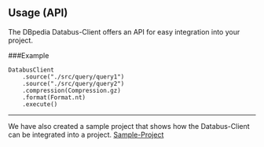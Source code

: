 ## Usage (API)

The DBpedia Databus-Client offers an API for easy integration into your project.

###Example
```
DatabusClient
    .source("./src/query/query1")
    .source("./src/query/query2")
    .compression(Compression.gz)
    .format(Format.nt)
    .execute()
```
___________
We have also created a sample project that shows how the Databus-Client can be integrated into a project.
[Sample-Project](https://github.com/Eisenbahnplatte/Databus-Client-Example)